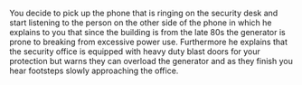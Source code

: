 You decide to pick up the phone that is ringing on the security desk and start listening to the person on the other side of the phone in which he explains to you that since the building is from the late 80s the generator is prone to breaking from excessive power use. Furthermore he explains that the security office is equipped with heavy duty blast doors for your protection but warns they can overload the generator and as they finish you hear footsteps slowly approaching the office.
